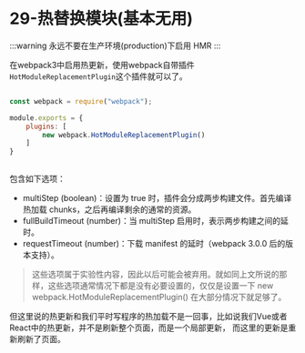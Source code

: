 # 29-热替换模块(基本无用)

:::warning
永远不要在生产环境(production)下启用 HMR
:::

在webpack3中启用热更新，使用webpack自带插件`HotModuleReplacementPlugin`这个插件就可以了。

```javascript

const webpack = require("webpack");

module.exports = {
	plugins: [
		new webpack.HotModuleReplacementPlugin()
	]
}
 
```

包含如下选项：

 - multiStep (boolean)：设置为 true 时，插件会分成两步构建文件。首先编译热加载 chunks，之后再编译剩余的通常的资源。
 - fullBuildTimeout (number)：当 multiStep 启用时，表示两步构建之间的延时。
 - requestTimeout (number)：下载 manifest 的延时（webpack 3.0.0 后的版本支持）。

> 这些选项属于实验性内容，因此以后可能会被弃用。就如同上文所说的那样，这些选项通常情况下都是没有必要设置的，仅仅是设置一下 new webpack.HotModuleReplacementPlugin() 在大部分情况下就足够了。

但这里说的热更新和我们平时写程序的热加载不是一回事，比如说我们Vue或者React中的热更新，并不是刷新整个页面，而是一个局部更新，
而这里的更新是重新刷新了页面。 
